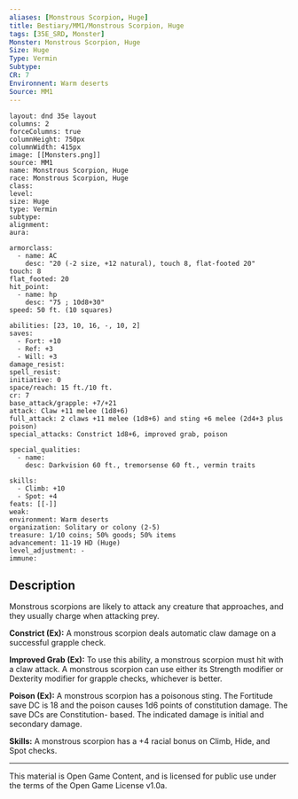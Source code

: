 ```yaml
---
aliases: [Monstrous Scorpion, Huge]
title: Bestiary/MM1/Monstrous Scorpion, Huge
tags: [35E_SRD, Monster]
Monster: Monstrous Scorpion, Huge
Size: Huge
Type: Vermin
Subtype: 
CR: 7
Environnent: Warm deserts
Source: MM1
---
```


```statblock
layout: dnd 35e layout
columns: 2
forceColumns: true
columnHeight: 750px
columnWidth: 415px
image: [[Monsters.png]]
source: MM1
name: Monstrous Scorpion, Huge
race: Monstrous Scorpion, Huge
class: 
level: 
size: Huge
type: Vermin
subtype: 
alignment: 
aura: 

armorclass:
  - name: AC
    desc: "20 (-2 size, +12 natural), touch 8, flat-footed 20"
touch: 8
flat_footed: 20
hit_point:
  - name: hp
    desc: "75 ; 10d8+30"
speed: 50 ft. (10 squares)

abilities: [23, 10, 16, -, 10, 2]
saves:
  - Fort: +10
  - Ref: +3
  - Will: +3
damage_resist: 
spell_resist: 
initiative: 0
space/reach: 15 ft./10 ft.
cr: 7
base_attack/grapple: +7/+21
attack: Claw +11 melee (1d8+6)
full_attack: 2 claws +11 melee (1d8+6) and sting +6 melee (2d4+3 plus poison)
special_attacks: Constrict 1d8+6, improved grab, poison

special_qualities:
  - name: 
    desc: Darkvision 60 ft., tremorsense 60 ft., vermin traits

skills:
  - Climb: +10
  - Spot: +4
feats: [[-]]
weak: 
environment: Warm deserts
organization: Solitary or colony (2-5)
treasure: 1/10 coins; 50% goods; 50% items
advancement: 11-19 HD (Huge)
level_adjustment: -
immune: 
```

## Description

<p>Monstrous scorpions are likely to attack any creature that approaches, and they usually charge when attacking prey.</p>
<p>
            <b>Constrict (Ex):</b> A monstrous scorpion deals automatic claw damage on a successful grapple check.</p>
<p>
            <b>Improved Grab (Ex):</b> To use this ability, a monstrous scorpion must hit with a claw attack. A monstrous scorpion can use either its Strength modifier or Dexterity modifier for grapple checks, whichever is better.</p>
<p>
            <b>Poison (Ex):</b> A monstrous scorpion has a poisonous sting. The Fortitude save DC is 18 and the poison causes 1d6 points of constitution damage. The save DCs are Constitution- based. The indicated damage is initial and secondary damage.</p>
<p>
            <b>Skills:</b> A monstrous scorpion has a +4 racial bonus on Climb, Hide, and Spot checks.</p>

---

This material is Open Game Content, and is licensed for public use under
the terms of the Open Game License v1.0a.
